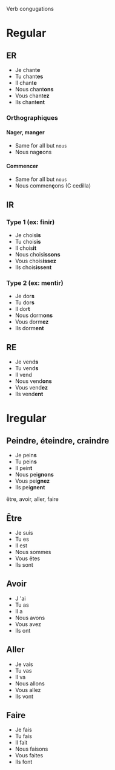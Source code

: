 Verb congugations

# Regular

## ER

- Je    chant**e**
- Tu    chant**es**
- Il    chant**e**
- Nous  chant**ons**
- Vous  chant**ez**
- Ils   chant**ent**

### Orthographiques

#### Nager, manger

- Same for all but `nous`
- Nous  nag**e**ons

#### Commencer

- Same for all but `nous`
- Nous  commen**ç**ons (C cedilla)

## IR

### Type 1 (ex: finir)

- Je    chois**is**
- Tu    chois**is**
- Il    chois**it**
- Nous  chois**issons**
- Vous  chois**issez**
- Ils   chois**issent**

### Type 2 (ex: mentir)

- Je    dor**s**
- Tu    dor**s**
- Il    dor**t**
- Nous  dorm**ons**
- Vous  dorm**ez**
- Ils   dorm**ent**

## RE

- Je    vend**s**
- Tu    vend**s**
- Il    vend
- Nous  vend**ons**
- Vous  vend**ez**
- Ils   vend**ent**


# Iregular

## Peindre, éteindre, craindre

- Je    pein**s**
- Tu    pein**s**
- Il    pein**t**
- Nous  pei**gnons**
- Vous  pei**gnez**
- Ils   pei**gnent**

être, avoir, aller, faire

## Être

- Je    suis
- Tu    es
- Il    est
- Nous  sommes
- Vous  êtes
- Ils   sont

## Avoir

- J     'ai
- Tu    as
- Il    a
- Nous  avons
- Vous  avez
- Ils   ont

## Aller

- Je    vais
- Tu    vas
- Il    va
- Nous  allons
- Vous  allez
- Ils   vont

## Faire

- Je    fais
- Tu    fais
- Il    fait
- Nous  faisons
- Vous  faites
- Ils   font
